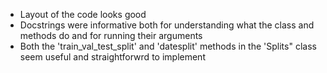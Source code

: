 - Layout of the code looks good
- Docstrings were informative both for understanding what the class and methods do and for running their arguments
- Both the 'train_val_test_split' and 'datesplit' methods in the 'Splits" class seem useful and straightforwrd to implement
